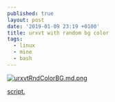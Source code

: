 ```yaml
---
published: true
layout: post
date: '2019-01-09 23:19 +0100'
title: urxvt with random bg color
tags:
  - linux
  - mine
  - bash
---
```

[![urxvtRndColorBG.md.png](https://cdn.scrot.moe/images/2019/01/09/urxvtRndColorBG.md.png)](https://cdn.scrot.moe/images/2019/01/09/urxvtRndColorBG.png)

[script.](https://raw.githubusercontent.com/brontosaurusrex/stretchbang/master/bin/urxvtRndColorBG)
